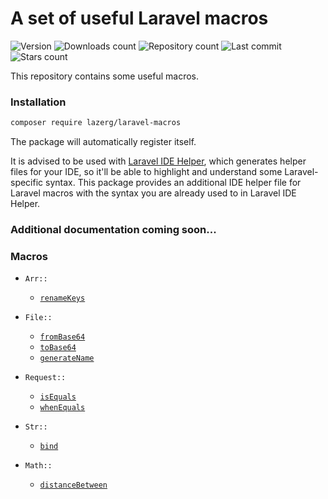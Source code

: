 # A set of useful Laravel macros

![Version](https://img.shields.io/packagist/v/lazerg/laravel-macros.svg?style=plastic)
![Downloads count](https://img.shields.io/packagist/dm/lazerg/laravel-macros?style=plastic)
![Repository count](https://img.shields.io/github/repo-size/lazerg/laravel-macros?style=plastic)
![Last commit](https://img.shields.io/github/last-commit/lazerg/laravel-macros?style=plastic)
![Stars count](https://img.shields.io/packagist/stars/lazerg/laravel-macros?style=plastic)

This repository contains some useful macros.

### Installation

```bash
composer require lazerg/laravel-macros
```

The package will automatically register itself.

It is advised to be used with [Laravel IDE Helper](https://github.com/barryvdh/laravel-ide-helper), which generates helper files for your IDE, so it'll be able to highlight and understand some Laravel-specific syntax.
This package provides an additional IDE helper file for Laravel macros with the syntax you are already used to in Laravel IDE Helper.

### Additional documentation coming soon...

### Macros

- `Arr::`
  - [`renameKeys`](https://github.com/lazerg/laravel-macros/blob/main/src/Macros/Arr/RenameKeys.php)


- `File::`
  - [`fromBase64`](https://github.com/lazerg/laravel-macros/blob/main/src/Macros/File/FromBase64.php)
  - [`toBase64`](https://github.com/lazerg/laravel-macros/blob/main/src/Macros/File/ToBase64.php)
  - [`generateName`](https://github.com/lazerg/laravel-macros/blob/main/src/Macros/File/GenerateName.php)


- `Request::`
  - [`isEquals`](https://github.com/lazerg/laravel-macros/blob/main/src/Macros/Request/IsEquals.php)
  - [`whenEquals`](https://github.com/lazerg/laravel-macros/blob/main/src/Macros/Request/WhenEquals.php)


- `Str::`
  - [`bind`](https://github.com/lazerg/laravel-macros/blob/main/src/Macros/Str/Bind.php)

- `Math::`
  - [`distanceBetween`](https://github.com/lazerg/laravel-macros/blob/main/src/Macros/Math/DistanceBetween.php)
